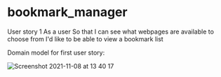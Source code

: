 # bookmark_manager

User story 1
As a user
So that I can see what webpages are available to choose from
I'd like to be able to view a bookmark list

Domain model for first user story:

![Screenshot 2021-11-08 at 13 40 17](https://user-images.githubusercontent.com/90654397/140752940-145899f4-6590-48ef-b03e-1c26d708b290.png)